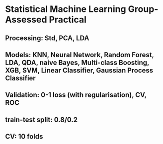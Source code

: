 # Statistical Machine Learning Group-Assessed Practical
## Processing: Std, PCA, LDA
## Models: KNN, Neural Network, Random Forest, LDA, QDA, naive Bayes, Multi-class Boosting, XGB, SVM, Linear Classifier, Gaussian Process Classifier
## Validation: 0-1 loss (with regularisation), CV, ROC
## train-test split: 0.8/0.2
## CV: 10 folds
